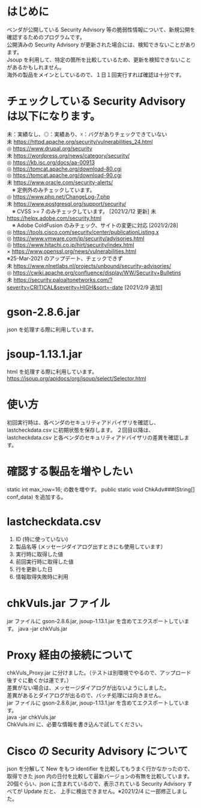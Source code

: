 # はじめに
 ベンダが公開している Security Advisory 等の脆弱性情報について、新規公開を確認するためのプログラムです。<BR>
 公開済みの Security Advisory が更新された場合には、検知できないことがあります。<BR>
 Jsoup を利用して、特定の箇所を比較しているため、更新を検知できないことがあるかもしれません。<BR>
 海外の製品をメインとしているので、１日１回実行すれば確認は十分です。<BR>

# チェックしている Security Advisory は以下になります。
未：実績なし、◎：実績あり、☓：バグがありチェックできていない <BR>
未 https://httpd.apache.org/security/vulnerabilities_24.html<BR>
◎ https://www.drupal.org/security<BR>
未 https://wordpress.org/news/category/security/<BR>
◎ https://kb.isc.org/docs/aa-00913<BR>
◎ https://tomcat.apache.org/download-80.cgi<BR>
◎ https://tomcat.apache.org/download-90.cgi<BR>
未 https://www.oracle.com/security-alerts/<BR>
　※ 定例外のみチェックしています。 <BR>
◎ https://www.php.net/ChangeLog-7.php<BR>
未 https://www.postgresql.org/support/security/<BR>
　※ CVSS >= 7 のみチェックしています。 [2021/2/12 更新]
未 https://helpx.adobe.com/security.html<BR>
　※ Adobe ColdFusion のみチェック、サイトの変更に対応 [2021/2/28]<BR>
◎ https://tools.cisco.com/security/center/publicationListing.x<BR>
◎ https://www.vmware.com/jp/security/advisories.html<BR>
◎ https://www.hitachi.co.jp/hirt/security/index.html<BR>
× https://www.openssl.org/news/vulnerabilities.html<BR>
 ※25-Mar-2021 のアップデート、チェックできず<BR>
未 https://www.nlnetlabs.nl/projects/unbound/security-advisories/<BR>
◎ https://cwiki.apache.org/confluence/display/WW/Security+Bulletins<BR>
未 https://security.paloaltonetworks.com/?severity=CRITICAL&severity=HIGH&sort=-date [2021/2/9 追加]<BR>

# gson-2.8.6.jar
 json を処理する際に利用しています。

# jsoup-1.13.1.jar
 html を処理する際に利用しています。<BR>
 https://jsoup.org/apidocs/org/jsoup/select/Selector.html<BR>
 
# 使い方
 初回実行時は、各ベンダのセキュリティアドバイザリを確認し、lastcheckdata.csv に初期状態を保存します。
 ２回目以降は、lastcheckdata.csv と各ベンダのセキュリティアドバイザリの差異を確認します。

# 確認する製品を増やしたい
 static int max_row=16; の数を増やす。
 public static void ChkAdv###(String[] conf_data) を追加する。

# lastcheckdata.csv 
 1. ID (特に使っていない)
 2. 製品名等 (メッセージダイアログ出すときにも使用しています）
 3. 実行時に取得した値
 4. 前回実行時に取得した値
 5. 行を更新した日
 6. 情報取得失敗時に利用

# chkVuls.jar ファイル
 jar ファイルに gson-2.8.6.jar, jsoup-1.13.1.jar を含めてエクスポートしています。
 java -jar chkVuls.jar

# Proxy 経由の接続について
 chkVuls_Proxy.jar に分けました。（テストは別環境でやるので、アップロード後すぐに動くかは運です。）<BR>
 差異がない場合は、メッセージダイアログが出ないようにしました。<BR>
 差異があるとダイアログが出るので、バッチ処理には向きません。<BR>
 jar ファイルに gson-2.8.6.jar, jsoup-1.13.1.jar を含めてエクスポートしています。<BR>
 java -jar chkVuls.jar<BR>
 ChkVuls.ini に、必要な情報を書き込んで試してください。<BR>

# Cisco の Security Advisory について
 json を分解して New をもつ identifier を比較してもうまく行かなかったので、
 取得できた json 内の日付を比較して最新バージョンの有無を比較しています。
 20個ぐらい、json に含まれているので、表示されている Security Advisory すべてが Update だと、
 上手に検出できません。※2021/2/4 に一部修正しました。
